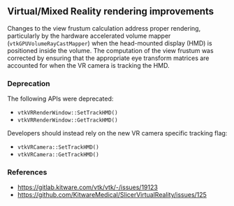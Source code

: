 ## Virtual/Mixed Reality rendering improvements

Changes to the view frustum calculation address proper rendering, particularly by the hardware
accelerated volume mapper (`vtkGPUVolumeRayCastMapper`) when the head-mounted display (HMD) is
positioned inside the volume. The computation of the view frustum was corrected by ensuring that the
appropriate eye transform matrices are accounted for when the VR camera is tracking the HMD.

### Deprecation

The following APIs were deprecated:

- `vtkVRRenderWindow::SetTrackHMD()`
- `vtkVRRenderWindow::GetTrackHMD()`

Developers should instead rely on the new VR camera specific tracking flag:

- `vtkVRCamera::SetTrackHMD()`
- `vtkVRCamera::GetTrackHMD()`

### References

- https://gitlab.kitware.com/vtk/vtk/-/issues/19123
- https://github.com/KitwareMedical/SlicerVirtualReality/issues/125
